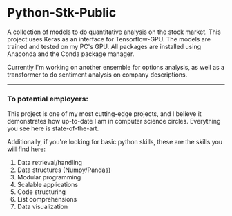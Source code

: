 # Python-Stk-Public
A collection of models to do quantitative analysis on the stock market. 
This project uses Keras as an interface for Tensorflow-GPU. The models are trained and tested on my PC's GPU.
All packages are installed using Anaconda and the Conda package manager.

Currently I'm working on another ensemble for options analysis, as well as a transformer to do sentiment analysis on company descriptions.

---

### **To potential employers:**
This project is one of my most cutting-edge projects, and I believe it demonstrates how up-to-date I am in computer science circles. Everything you see here is state-of-the-art.

Additionally, if you're looking for basic python skills, these are the skills you will find here:
1. Data retrieval/handling
2. Data structures (Numpy/Pandas)
3. Modular programming
4. Scalable applications
5. Code structuring
6. List comprehensions
7. Data visualization

